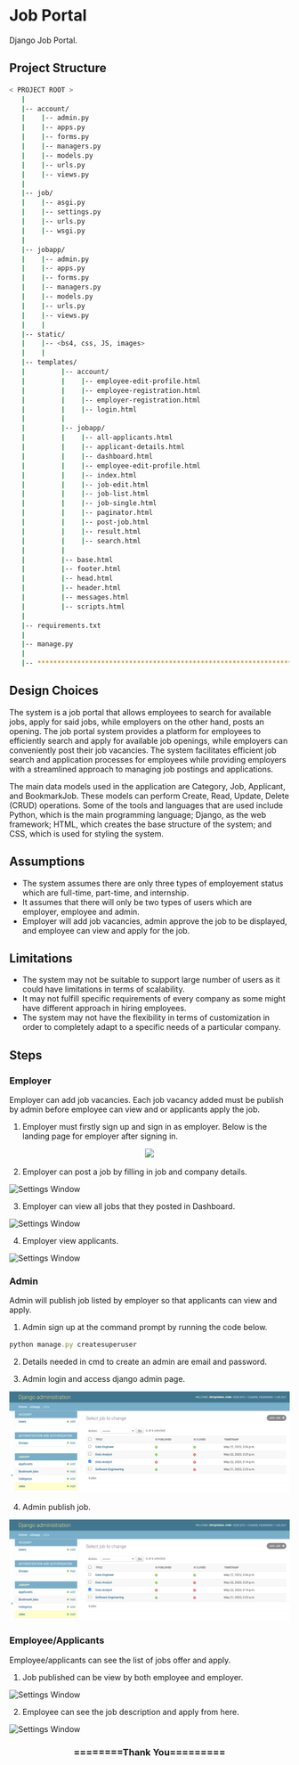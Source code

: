 # Job Portal
Django Job Portal.       


## Project Structure

```bash
< PROJECT ROOT >
   |
   |-- account/                              
   |    |-- admin.py                   
   |    |-- apps.py                        
   |    |-- forms.py                       
   |	|-- managers.py
   |    |-- models.py
   |    |-- urls.py
   |    |-- views.py
   |	
   |-- job/
   |    |-- asgi.py
   |    |-- settings.py
   |    |-- urls.py
   |    |-- wsgi.py
   |
   |-- jobapp/
   |    |-- admin.py                   
   |    |-- apps.py                        
   |    |-- forms.py                       
   |	|-- managers.py
   |    |-- models.py
   |    |-- urls.py
   |    |-- views.py             
   |    |
   |-- static/
   |    |-- <bs4, css, JS, images>         
   |    |
   |-- templates/                     
   |         |-- account/                 
   |         |    |-- employee-edit-profile.html      
   |         |    |-- employee-registration.html     
   |         |    |-- employer-registration.html     
   |         |    |-- login.html               
   |         |
   |         |-- jobapp/                   
   |         |    |-- all-applicants.html  
   |         |    |-- applicant-details.html             
   |         |    |-- dashboard.html    
   |         |    |-- employee-edit-profile.html
   |         |    |-- index.html
   |         |    |-- job-edit.html
   |         |    |-- job-list.html   
   |         |    |-- job-single.html
   |         |    |-- paginator.html
   |         |    |-- post-job.html
   |         |    |-- result.html
   |         |    |-- search.html     
   |         |
   |         |-- base.html                
   |         |-- footer.html            
   |         |-- head.html         
   |         |-- header.html
   |         |-- messages.html
   |         |-- scripts.html
   |
   |-- requirements.txt                     
   |                               
   |-- manage.py                            
   |
   |-- ************************************************************************
```
## Design Choices
The system is a job portal that allows employees to search for available jobs, apply for said jobs, while employers on the other hand, posts an opening.
The job portal system provides a platform for employees to efficiently search and apply for available job openings, while employers can conveniently post their job vacancies. The system facilitates efficient job search and application processes for employees while providing employers with a streamlined approach to managing job postings and applications.

The main data models used in the application are Category, Job, Applicant, and BookmarkJob. These models can perform Create, Read, Update, Delete (CRUD) operations. Some of the tools and languages that are used include Python, which is the main programming language; Django, as the web framework; HTML, which creates the base structure of the system; and CSS, which is used for styling the system.

## Assumptions
<ul>
   <li>The system assumes there are only three types of employement status which are full-time, part-time, and internship.</li>
   <li>It assumes that there will only be two types of users which are employer, employee and admin.</li>
   <li>Employer will add job vacancies, admin approve the job to be displayed, and employee can view and apply for the job.</li>
</ul>

## Limitations
<ul>
   <li>The system may not be suitable to support large number of users as it could have limitations in terms of scalability.</li>
   <li>It may not fulfill specific requirements of every company as some might have different approach in hiring employees.</li>
   <li>The system may not have the flexibility in terms of customization in order to completely adapt to a specific needs of a particular company.</li>
</ul>

## Steps
### Employer
Employer can add job vacancies. Each job vacancy added must be publish by admin before employee can view and or applicants apply the job.

1. Employer must firstly sign up and sign in as employer. Below is the landing page for employer after signing in.

<p align='center'><img src="https://raw.github.com/Sany07/Django-Job-Portal/master/screenshots/screencapture-127-0-0-1-8000-dashboard-2020-05-08-17_01_07.png" width="700"></p>

2. Employer can post a job by filling in job and company details.

![Settings Window](https://raw.github.com/Sany07/Django-Job-Portal/master/screenshots/screencapture-127-0-0-1-8000-job-create-2020-05-08-17_00_46.png)

3. Employer can view all jobs that they posted in Dashboard.

![Settings Window](https://raw.github.com/Sany07/Django-Job-Portal/master/screenshots/screencapture-127-0-0-1-8000-dashboard-2020-05-08-17_01_07.png)

4. Employer view applicants. 

![Settings Window](https://raw.github.com/Sany07/Django-Job-Portal/master/screenshots/screencapture-127-0-0-1-8000-dashboard-employer-job-54-applicants-2020-05-08-17_01_34.png)

### Admin
Admin will publish job listed by employer so that applicants can view and apply. 

1. Admin sign up at the command prompt by running the code below.
``` ruby
python manage.py createsuperuser
```

2. Details needed in cmd to create an admin are email and password.

3. Admin login and access django admin page.

![Settings Window](https://github.com/drshahizan/learn-django/blob/main/materials/assignment/submission/Noctua/image/adminjobs.png)

4. Admin publish job.

![Settings Window](https://github.com/drshahizan/learn-django/blob/main/materials/assignment/submission/Noctua/image/adminjobs.png)

### Employee/Applicants
Employee/applicants can see the list of jobs offer and apply.

1. Job published can be view by both employee and employer.

![Settings Window](https://raw.github.com/Sany07/Django-Job-Portal/master/screenshots/screencapture-127-0-0-1-8000-jobs-2020-05-08-17_40_01.png)

2. Employee can see the job description and apply from here.

![Settings Window](https://raw.github.com/Sany07/Django-Job-Portal/master/screenshots/screencapture-127-0-0-1-8000-job-79-2020-05-08-16_59_55.png)


<div align="center">
    <h3>========Thank You=========</h3>
</div>

